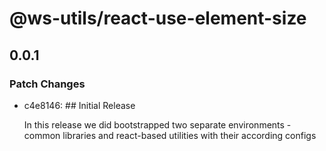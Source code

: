 # @ws-utils/react-use-element-size

## 0.0.1

### Patch Changes

- c4e8146: ## Initial Release

  In this release we did bootstrapped two separate environments - common libraries and react-based utilities with their according configs
